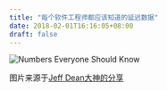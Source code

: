 ```yaml
---
title: "每个软件工程师都应该知道的延迟数据"
date: 2018-02-01T16:16:05+08:00
draft: false
---
```

![Numbers Everyone Should Know](/images/image_1546331015.803813.jpg)

图片来源于[Jeff Dean大神的分享](http://www.cs.cornell.edu/projects/ladis2009/talks/dean-keynote-ladis2009.pdf)

